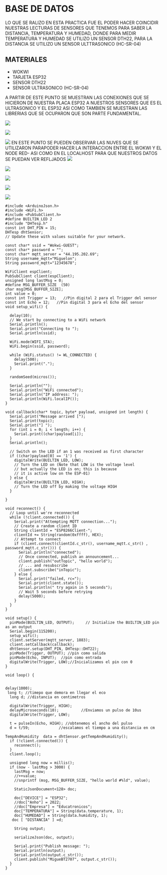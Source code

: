 
#  BASE DE DATOS

LO QUE SE RALIZO EN ESTA PRACTICA FUE EL PODER HACER COINCIDIR NUESTRAS LECTURAS DE SENSORES QUE TENEMOS PARA SABER LA DISTANCIA, TEMPERATURA Y HUMEDAD, DONDE PARA MEDIR TEMPERATURA Y HUMEDAD SE UTILIZO UN SENSOR DTH22, PARA LA DISTANCIA SE UTILIZO UN SENSOR ULTTRASONICO (HC-SR-04) 
 
## MATERIALES
- WOKWI
- TARJETA ESP32
- SENSOR DTH22
- SENSOR ULTRASONICO (HC-SR-04)  

A PARTIR DE ESTE PUNTO SE MUESTRAN LAS CONEXIONES QUE SE HICIERON DE NUESTRA PLACA ESP32 A NUESTROS SENSORES QUE ES EL ULTRASONICO Y EL ESP32 ASI COMO TAMBIEN SE MUESTRAN LAS LIBRERIAS QUE SE OCUPARON QUE SON PARTE FUNDAMENTAL.  

![](https://github.com/Miguebt2707/BASE-DE-DATOS/blob/main/LIBRERIAS.png?raw=true)

![](https://github.com/Miguebt2707/BASE-DE-DATOS/blob/main/SENS1.png?raw=true)

![](https://github.com/Miguebt2707/BASE-DE-DATOS/blob/main/SENS2.png?raw=true)
EN ESTE PUNTO SE PUEDEN OBSERVAR LAS NUVES QUE SE UTILIZARON PARAPODER HACER LA INTERACCION ENTRE EL WOKWI Y EL NODE RED- ASI COMO EN EL LOCALHOST PARA QUE NUESTROS DATOS SE PUEDAN VER REFLJADOS
![](https://github.com/Miguebt2707/BASE-DE-DATOS/blob/main/NODERED-DIAGRAMA%20GEN.png?raw=true)

![](https://github.com/Miguebt2707/BASE-DE-DATOS/blob/main/FUNCTION5.png?raw=true)

![](https://github.com/Miguebt2707/BASE-DE-DATOS/blob/main/DIPLOMADO1.png?raw=true)

![](https://github.com/Miguebt2707/BASE-DE-DATOS/blob/main/GEEEEN.png?raw=true)

![](https://github.com/Miguebt2707/BASE-DE-DATOS/blob/main/GRAFICOS.png?raw=true)




```
#include <ArduinoJson.h>
#include <WiFi.h>
#include <PubSubClient.h>
#define BUILTIN_LED 2
#include "DHTesp.h"
const int DHT_PIN = 15;
DHTesp dhtSensor;
// Update these with values suitable for your network.

const char* ssid = "Wokwi-GUEST";
const char* password = "";
const char* mqtt_server = "44.195.202.69";
String username_mqtt="Miguelon";
String password_mqtt="12345678";

WiFiClient espClient;
PubSubClient client(espClient);
unsigned long lastMsg = 0;
#define MSG_BUFFER_SIZE  (50)
char msg[MSG_BUFFER_SIZE];
int value = 0;
const int Trigger = 13;   //Pin digital 2 para el Trigger del sensor
const int Echo = 12;   //Pin digital 3 para el Echo del sensor
void setup_wifi() {

  delay(10);
  // We start by connecting to a WiFi network
  Serial.println();
  Serial.print("Connecting to ");
  Serial.println(ssid);

  WiFi.mode(WIFI_STA);
  WiFi.begin(ssid, password);

  while (WiFi.status() != WL_CONNECTED) {
    delay(500);
    Serial.print(".");
  }

  randomSeed(micros());

  Serial.println("");
  Serial.println("WiFi connected");
  Serial.println("IP address: ");
  Serial.println(WiFi.localIP());
}

void callback(char* topic, byte* payload, unsigned int length) {
  Serial.print("Message arrived [");
  Serial.print(topic);
  Serial.print("] ");
  for (int i = 0; i < length; i++) {
    Serial.print((char)payload[i]);
  }
  Serial.println();

  // Switch on the LED if an 1 was received as first character
  if ((char)payload[0] == '1') {
    digitalWrite(BUILTIN_LED, LOW);   
    // Turn the LED on (Note that LOW is the voltage level
    // but actually the LED is on; this is because
    // it is active low on the ESP-01)
  } else {
    digitalWrite(BUILTIN_LED, HIGH);  
    // Turn the LED off by making the voltage HIGH
  }

}

void reconnect() {
  // Loop until we're reconnected
  while (!client.connected()) {
    Serial.print("Attempting MQTT connection...");
    // Create a random client ID
    String clientId = "ESP8266Client-";
    clientId += String(random(0xffff), HEX);
    // Attempt to connect
    if (client.connect(clientId.c_str(), username_mqtt.c_str() , password_mqtt.c_str())) {
      Serial.println("connected");
      // Once connected, publish an announcement...
      client.publish("outTopic", "hello world");
      // ... and resubscribe
      client.subscribe("inTopic");
    } else {
      Serial.print("failed, rc=");
      Serial.print(client.state());
      Serial.println(" try again in 5 seconds");
      // Wait 5 seconds before retrying
      delay(5000);
    }
  }
}

void setup() {
  pinMode(BUILTIN_LED, OUTPUT);     // Initialize the BUILTIN_LED pin as an output
  Serial.begin(115200);
  setup_wifi();
  client.setServer(mqtt_server, 1883);
  client.setCallback(callback);
  dhtSensor.setup(DHT_PIN, DHTesp::DHT22);
  pinMode(Trigger, OUTPUT); //pin como salida
  pinMode(Echo, INPUT);  //pin como entrada
  digitalWrite(Trigger, LOW);//Inicializamos el pin con 0
}

void loop() {


delay(1000);
 long t; //timepo que demora en llegar el eco
  long d; //distancia en centimetros

  digitalWrite(Trigger, HIGH);
  delayMicroseconds(10);          //Enviamos un pulso de 10us
  digitalWrite(Trigger, LOW);
  
  t = pulseIn(Echo, HIGH); //obtenemos el ancho del pulso
  d = t/59;             //escalamos el tiempo a una distancia en cm

TempAndHumidity  data = dhtSensor.getTempAndHumidity();
  if (!client.connected()) {
    reconnect();
  }
  client.loop();

  unsigned long now = millis();
  if (now - lastMsg > 3000) {
    lastMsg = now;
    //++value;
    //snprintf (msg, MSG_BUFFER_SIZE, "hello world #%ld", value);

    StaticJsonDocument<128> doc;

    doc["DEVICE"] = "ESP32";
    //doc["Anho"] = 2022;
    //doc["Empresa"] = "Educatronicos";
    doc["TEMPERATURA"] = String(data.temperature, 1);
    doc["HUMEDAD"] = String(data.humidity, 1);
   doc [ "DISTANCIA" ] =d;

    String output;
    
    serializeJson(doc, output);

    Serial.print("Publish message: ");
    Serial.println(output);
    Serial.println(output.c_str());
    client.publish("MigueBT2707", output.c_str());
  }
}
```